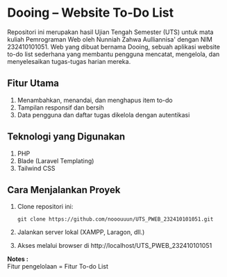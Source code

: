 # Dooing – Website To-Do List
Repositori ini merupakan hasil Ujian Tengah Semester (UTS) untuk mata kuliah Pemrograman Web oleh Nunniah Zahwa Aulliannisa' dengan NIM 232410101051. Web yang dibuat bernama Dooing, sebuah aplikasi website to-do list sederhana yang membantu pengguna mencatat, mengelola, dan menyelesaikan tugas-tugas harian mereka.


## Fitur Utama
1. Menambahkan, menandai, dan menghapus item to-do
2. Tampilan responsif dan bersih
3. Data pengguna dan daftar tugas dikelola dengan autentikasi

## Teknologi yang Digunakan
1. PHP
2. Blade (Laravel Templating)
3. Tailwind CSS

## Cara Menjalankan Proyek
1. Clone repositori ini:

	`git clone https://github.com/nooouuun/UTS_PWEB_232410101051.git`

2. Jalankan server lokal (XAMPP, Laragon, dll.)
3. Akses melalui browser di http://localhost/UTS_PWEB_232410101051

**Notes :** \
Fitur pengelolaan = Fitur To-do List
